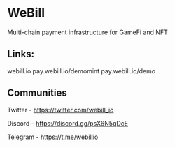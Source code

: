 # WeBill
Multi-chain payment infrastructure for GameFi and NFT

## Links:

webill.io
pay.webill.io/demomint
pay.webill.io/demo

## Communities

Twitter - https://twitter.com/webill_io

Discord - https://discord.gg/psX6N5qDcE 

Telegram - https://t.me/webillio

